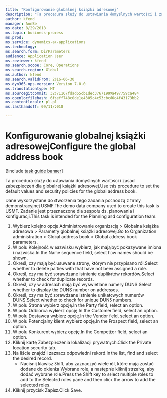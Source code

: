 ```yaml
--- 
title: "Konfigurowanie globalnej książki adresowej"
description: "Ta procedura służy do ustawiania domyślnych wartości i zasad zabezpieczeń dla globalnej książki adresowej."
author: kfend
manager: AnnBe
ms.date: 8/29/2018
ms.topic: business-process
ms.prod: 
ms.service: dynamics-ax-applications
ms.technology: 
ms.search.form: DirParameters
audience: Application User
ms.reviewer: kfend
ms.search.scope: Core, Operations
ms.search.region: Global
ms.author: kfend
ms.search.validFrom: 2016-06-30
ms.dyn365.ops.version: Version 7.0.0
ms.translationtype: HT
ms.sourcegitcommit: 32d71167fdad65cb1dec37671999a497759ca484
ms.openlocfilehash: 6fdeff748c0de1e4305c4c53cbcd6c4f43173bb2
ms.contentlocale: pl-pl
ms.lasthandoff: 09/11/2018

---
```

# <a name="configure-the-global-address-book"></a><span data-ttu-id="5f44b-103">Konfigurowanie globalnej książki adresowej</span><span class="sxs-lookup"><span data-stu-id="5f44b-103">Configure the global address book</span></span>

[!include [task guide banner](../../includes/task-guide-banner.md)]

<span data-ttu-id="5f44b-104">Ta procedura służy do ustawiania domyślnych wartości i zasad zabezpieczeń dla globalnej książki adresowej.</span><span class="sxs-lookup"><span data-stu-id="5f44b-104">Use this procedure to set the default values and security policies for the global address book.</span></span> 

<span data-ttu-id="5f44b-105">Dane wykorzystane do stworzenia tego zadania pochodzą z firmy demonstracyjnej USMF.</span><span class="sxs-lookup"><span data-stu-id="5f44b-105">The demo data company used to create this task is USMF.</span></span> <span data-ttu-id="5f44b-106">Zadanie jest przeznaczone dla zespołu ds. planowania i konfiguracji.</span><span class="sxs-lookup"><span data-stu-id="5f44b-106">This task is intended for the Planning and configuration team.</span></span>

1. <span data-ttu-id="5f44b-107">Wybierz kolejno opcje Administrowanie organizacją > Globalna książka adresowa > Parametry globalnej książki adresowej.</span><span class="sxs-lookup"><span data-stu-id="5f44b-107">Go to Organization administration > Global address book > Global address book parameters.</span></span>
2. <span data-ttu-id="5f44b-108">W polu Kolejność w nazwisku wybierz, jak mają być pokazywane imiona i nazwiska.</span><span class="sxs-lookup"><span data-stu-id="5f44b-108">In the Name sequence field, select how names should be shown.</span></span>
3. <span data-ttu-id="5f44b-109">Określ, czy mają być usuwane strony, którym nie przypisano ról.</span><span class="sxs-lookup"><span data-stu-id="5f44b-109">Select whether to delete parties with that have not been assigned a role.</span></span>
4. <span data-ttu-id="5f44b-110">Określ, czy ma być sprawdzane istnienie duplikatów rekordów.</span><span class="sxs-lookup"><span data-stu-id="5f44b-110">Select whether to check for duplicate records.</span></span>
5. <span data-ttu-id="5f44b-111">Określ, czy w adresach mają być wyświetlane numery DUNS.</span><span class="sxs-lookup"><span data-stu-id="5f44b-111">Select whether to display the DUNS number on addresses.</span></span>
6. <span data-ttu-id="5f44b-112">Określ, czy ma być sprawdzane istnienie unikatowych numerów DUNS.</span><span class="sxs-lookup"><span data-stu-id="5f44b-112">Select whether to check for unique DUNS numbers.</span></span>
7. <span data-ttu-id="5f44b-113">W polu Strona wybierz opcję.</span><span class="sxs-lookup"><span data-stu-id="5f44b-113">In the Party field, select an option.</span></span>
8. <span data-ttu-id="5f44b-114">W polu Odbiorca wybierz opcję.</span><span class="sxs-lookup"><span data-stu-id="5f44b-114">In the Customer field, select an option.</span></span>
9. <span data-ttu-id="5f44b-115">W polu Dostawca wybierz opcję.</span><span class="sxs-lookup"><span data-stu-id="5f44b-115">In the Vendor field, select an option.</span></span>
10. <span data-ttu-id="5f44b-116">W polu Potencjalny klient wybierz opcję.</span><span class="sxs-lookup"><span data-stu-id="5f44b-116">In the Prospect field, select an option.</span></span>
11. <span data-ttu-id="5f44b-117">W polu Konkurent wybierz opcję.</span><span class="sxs-lookup"><span data-stu-id="5f44b-117">In the Competitor field, select an option.</span></span>
12. <span data-ttu-id="5f44b-118">Kliknij kartę Zabezpieczenia lokalizacji prywatnych.</span><span class="sxs-lookup"><span data-stu-id="5f44b-118">Click the Private location security tab.</span></span>
13. <span data-ttu-id="5f44b-119">Na liście znajdź i zaznacz odpowiedni rekord.</span><span class="sxs-lookup"><span data-stu-id="5f44b-119">In the list, find and select the desired record.</span></span>
    * <span data-ttu-id="5f44b-120">Naciśnij klawisz Shift, aby zaznaczyć wiele ról, które mają zostać dodane do okienka Wybrane role, a następnie kliknij strzałkę, aby dodać wybrane role.</span><span class="sxs-lookup"><span data-stu-id="5f44b-120">Press the Shift key to select multiple roles to add to the Selected roles pane and then click the arrow to add the selected roles.</span></span>  
14. <span data-ttu-id="5f44b-121">Kliknij przycisk Zapisz.</span><span class="sxs-lookup"><span data-stu-id="5f44b-121">Click Save.</span></span>


